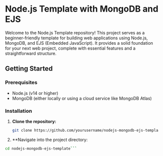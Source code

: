 # Node.js Template with MongoDB and EJS

Welcome to the Node.js Template repository! This project serves as a beginner-friendly template for building web applications using Node.js, 
MongoDB, and EJS (Embedded JavaScript). It provides a solid foundation for your next web project, complete with essential features and a 
straightforward structure.


## Getting Started

### Prerequisites

- Node.js (v14 or higher)
- MongoDB (either locally or using a cloud service like MongoDB Atlas)

### Installation

1. **Clone the repository:**

   ```bash
   git clone https://github.com/yourusername/nodejs-mongodb-ejs-template.git
   ```
2. **Navigate into the project directory:
```bash
cd nodejs-mongodb-ejs-template```
